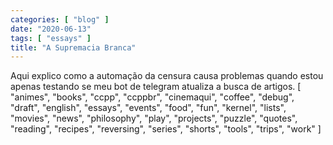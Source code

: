 ```yaml
---
categories: [ "blog" ]
date: "2020-06-13"
tags: [ "essays" ]
title: "A Supremacia Branca"
---
```

Aqui explico como a automação da censura causa problemas quando estou apenas testando se meu bot de telegram atualiza a busca de artigos.
[ "animes", "books", "ccpp", "ccppbr", "cinemaqui", "coffee", "debug", "draft", "english", "essays", "events", "food", "fun", "kernel", "lists", "movies", "news", "philosophy", "play", "projects", "puzzle", "quotes", "reading", "recipes", "reversing", "series", "shorts", "tools", "trips", "work" ]
